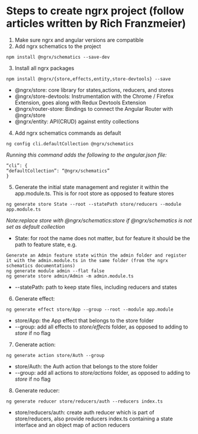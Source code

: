 # Steps to create ngrx project (follow articles written by Rich Franzmeier)

1. Make sure ngrx and angular versions are compatible
2. Add ngrx schematics to the project
```
npm install @ngrx/schematics --save-dev
```
3. Install all ngrx packages
```
npm install @ngrx/{store,effects,entity,store-devtools} --save
```
* @ngrx/store: core library for states,actions, reducers, and stores
* @ngrx/store-devtools: Instrumentation with the Chrome / Firefox Extension, goes along with Redux Devtools Extension
* @ngrx/router-store: Bindings to connect the Angular Router with @ngrx/store
* @ngrx/entity: API(CRUD) against entity collections

4. Add ngrx schematics commands as default
```
ng config cli.defaultCollection @ngrx/schematics
```
*Running this command adds the following to the angular.json file:*
```
“cli”: {
“defaultCollection”: “@ngrx/schematics”
}
```
5. Generate the initial state management and register it within the app.module.ts. This is for root store as opposed to feature stores
```
ng generate store State --root --statePath store/reducers --module app.module.ts
```
*Note:replace store with @ngrx/schematics:store if @ngrx/schematics is not set as default collection*
* State: for root the name does not matter, but for feature it should be the path to feature state, e.g.
```
Generate an Admin feature state within the admin folder and register it with the admin.module.ts in the same folder (from the ngrx schematics documentations)
ng generate module admin --flat false
ng generate store admin/Admin -m admin.module.ts
```
* --statePath: path to keep state files, including reducers and states

6. Generate effect:
```
ng generate effect store/App --group --root --module app.module
```
* store/App: the App effect that belongs to the store folder
* --group: add all effects to *store/effects* folder, as opposed to adding to *store* if no flag

7. Generate action:
```
ng generate action store/Auth --group
```
* store/Auth: the Auth action that belongs to the store folder
* --group: add all actions to *store/actions* folder, as opposed to adding to *store* if no flag

8. Generate reducer:
```
ng generate reducer store/reducers/auth --reducers index.ts
```
* store/reducers/auth: create auth reducer which is part of store/reducers, also provide reducers index.ts containing a state interface and an object map of action reducers 
